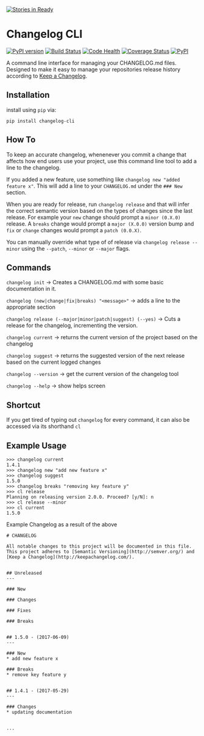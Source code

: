 [![Stories in Ready](https://badge.waffle.io/mc706/changelog-cli.png?label=ready&title=Ready)](https://waffle.io/mc706/changelog-cli?utm_source=badge)
# Changelog CLI

[![PyPI version](https://badge.fury.io/py/changelog-cli.svg)](https://badge.fury.io/py/changelog-cli)
[![Build Status](https://travis-ci.org/mc706/changelog-cli.svg?branch=master)](https://travis-ci.org/mc706/changelog-cli)
[![Code Health](https://landscape.io/github/mc706/changelog-cli/master/landscape.svg?style=flat)](https://landscape.io/github/mc706/changelog-cli/master)
[![Coverage Status](https://coveralls.io/repos/github/mc706/changelog-cli/badge.svg?branch=master)](https://coveralls.io/github/mc706/changelog-cli?branch=master)
[![PyPI](https://img.shields.io/pypi/pyversions/changelog-cli.svg)](https://pypi.org/project/changelog-cli/)


A command line interface for managing your CHANGELOG.md files. Designed to make it easy to manage your repositories
release history according to [Keep a Changelog](http://keepachangelog.com/).

## Installation
install using `pip` via:

```
pip install changelog-cli
```


## How To
To keep an accurate changelog, whenenever you commit a change that affects how end users use
your project, use this command line tool to add a line to the changelog. 

If you added a new feature, use something like `changelog new "added feature x"`. This will add a
line to your `CHANGELOG.md` under the `### New` section. 

When you are ready for release, run `changelog release` and that will infer the correct semantic 
version based on the types of changes since the last release. For example your `new` change should
prompt a `minor (0.X.0)` release. A `breaks` change would prompt a `major (X.0.0)` version bump and `fix` or `change` changes
 would prompt a `patch (0.0.X)`.
 
You can manually override what type of of release via `changelog release --minor` using the `--patch`, `--minor` or `--major`
flags. 


## Commands
`changelog init` -> Creates a CHANGELOG.md with some basic documentation in it.

`changelog (new|change|fix|breaks) "<message>"` -> adds a line to the appropriate section

`changelog release (--major|minor|patch|suggest) (--yes)` -> Cuts a release for the changelog, incrementing the version.

`changelog current` -> returns the current version of the project based on the changelog

`changelog suggest` -> returns the suggested version of the next release based on the current logged changes

`changelog --version` -> get the current version of the changelog tool

`changelog --help` -> show helps screen

## Shortcut
If you get tired of typing out `changelog` for every command, it can also be accessed via its shorthand `cl`

## Example Usage
```
>>> changelog current
1.4.1
>>> changelog new "add new feature x"
>>> changelog suggest
1.5.0
>>> changelog breaks "removing key feature y"
>>> cl release
Planning on releasing version 2.0.0. Proceed? [y/N]: n
>>> cl release --minor
>>> cl current
1.5.0
```

Example Changelog as a result of the above

```
# CHANGELOG

All notable changes to this project will be documented in this file.
This project adheres to [Semantic Versioning](http://semver.org/) and [Keep a Changelog](http://keepachangelog.com/).


## Unreleased
---

### New

### Changes

### Fixes

### Breaks


## 1.5.0 - (2017-06-09)
---

### New
* add new feature x

### Breaks
* remove key feature y


## 1.4.1 - (2017-05-29)
---

### Changes
* updating documentation


...
```